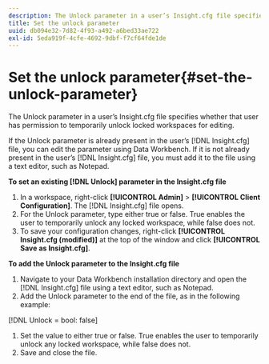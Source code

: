 ```yaml
---
description: The Unlock parameter in a user’s Insight.cfg file specifies whether that user has permission to temporarily unlock locked workspaces for editing.
title: Set the unlock parameter
uuid: db094e32-7d82-4f93-a492-a6bed33ae722
exl-id: 5eda919f-4cfe-4692-9dbf-f7cf64fde1de
---
```

# Set the unlock parameter{#set-the-unlock-parameter}

The Unlock parameter in a user’s Insight.cfg file specifies whether that user has permission to temporarily unlock locked workspaces for editing.

If the Unlock parameter is already present in the user’s [!DNL Insight.cfg] file, you can edit the parameter using Data Workbench. If it is not already present in the user’s [!DNL Insight.cfg] file, you must add it to the file using a text editor, such as Notepad.

**To set an existing [!DNL Unlock] parameter in the Insight.cfg file**

1. In a workspace, right-click **[!UICONTROL Admin]** > **[!UICONTROL Client Configuration]**. The [!DNL Insight.cfg] file opens. 
1. For the Unlock parameter, type either true or false. True enables the user to temporarily unlock any locked workspace, while false does not. 
1. To save your configuration changes, right-click **[!UICONTROL Insight.cfg (modified)]** at the top of the window and click **[!UICONTROL Save as Insight.cfg]**.

**To add the Unlock parameter to the Insight.cfg file**

1. Navigate to your Data Workbench installation directory and open the [!DNL Insight.cfg] file using a text editor, such as Notepad. 
1. Add the Unlock parameter to the end of the file, as in the following example:

[!DNL Unlock = bool: false] 

1. Set the value to either true or false. True enables the user to temporarily unlock any locked workspace, while false does not. 
1. Save and close the file.
